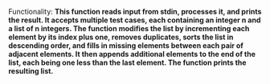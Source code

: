 Functionality: **This function reads input from stdin, processes it, and prints the result. It accepts multiple test cases, each containing an integer n and a list of n integers. The function modifies the list by incrementing each element by its index plus one, removes duplicates, sorts the list in descending order, and fills in missing elements between each pair of adjacent elements. It then appends additional elements to the end of the list, each being one less than the last element. The function prints the resulting list.**